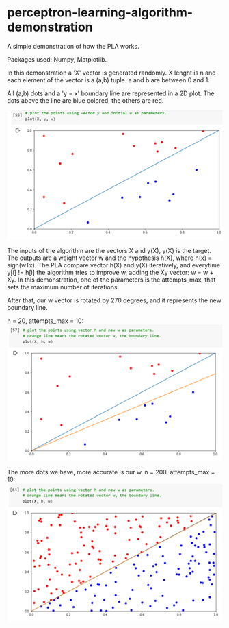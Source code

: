 # perceptron-learning-algorithm-demonstration
A simple demonstration of how the PLA works.

Packages used: Numpy, Matplotlib.

In this demonstration a 'X' vector is generated randomly. X lenght is n and each element of the vector is a (a,b) tuple. a and b are between 0 and 1.

All (a,b) dots and a 'y = x' boundary line are represented in a 2D plot. The dots above the line are blue colored, the others are red.

![screenshot1](https://github.com/matheuscoradini/perceptron-learning-algorithm/blob/master/images/screenshot1.PNG)

The inputs of the algorithm are the vectors X and y(X), y(X) is the target. The outputs are a weight vector w and the hypothesis h(X), where h(x) = sign(wTx). The PLA compare vector h(X) and y(X) iteratively, and everytime y[i] != h[i] the algorithm tries to improve w, adding the Xy vector: w = w + Xy. In this demonstration, one of the parameters is the attempts_max, that sets the maximum number of iterations. 

After that, our w vector is rotated by 270 degrees, and it represents the new boundary line.

n = 20, attempts_max = 10:
![screenshot2](https://github.com/matheuscoradini/perceptron-learning-algorithm/blob/master/images/screenshot2.PNG)

The more dots we have, more accurate is our w. n = 200, attempts_max = 10:
![screenshot2](https://github.com/matheuscoradini/perceptron-learning-algorithm/blob/master/images/screenshot3.PNG)

